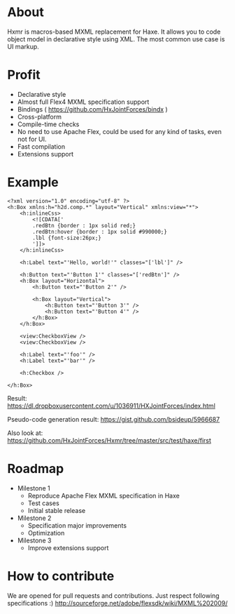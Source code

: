 About
====

Hxmr is macros-based MXML replacement for Haxe. It allows you to code object model in declarative style using XML.
The most common use case is UI markup. 

Profit
====
- Declarative style
- Almost full Flex4 MXML specification support
- Bindings ( https://github.com/HxJointForces/bindx )
- Cross-platform
- Сompile-time checks
- No need to use Apache Flex, could be used for any kind of tasks, even not for UI.
- Fast compilation
- Extensions support

Example
====
```mxml
<?xml version="1.0" encoding="utf-8" ?>
<h:Box xmlns:h="h2d.comp.*" layout="Vertical" xmlns:view="*">
	<h:inlineCss>
		<![CDATA['
		.redBtn {border : 1px solid red;} 
		.redBtn:hover {border : 1px solid #990000;}
		.lbl {font-size:26px;}
		']]>
	</h:inlineCss>
	
	<h:Label text="'Hello, world!'" classes="['lbl']" />
	
	<h:Button text="'Button 1'" classes="['redBtn']" />
	<h:Box layout="Horizontal">
		<h:Button text="'Button 2'" />
		
		<h:Box layout="Vertical">
			<h:Button text="'Button 3'" />
			<h:Button text="'Button 4'" />
		</h:Box>
	</h:Box>
	
	<view:CheckboxView />
	<view:CheckboxView />
	
	<h:Label text="'foo'" />
	<h:Label text="'bar'" />
	
	<h:Checkbox />
	
</h:Box>
```

Result:
https://dl.dropboxusercontent.com/u/1036911/HXJointForces/index.html

Pseudo-code generation result:
https://gist.github.com/bsideup/5966687


Also look at:
https://github.com/HxJointForces/Hxmr/tree/master/src/test/haxe/first

Roadmap
====
- Milestone 1
  - Reproduce Apache Flex MXML specification in Haxe
  - Test cases
  - Initial stable release
- Milestone 2
  - Specification major improvements 
  - Optimization
- Milestone 3
  - Improve extensions support

How to contribute
====
We are opened for pull requests and contributions. Just respect following specifications :) http://sourceforge.net/adobe/flexsdk/wiki/MXML%202009/
